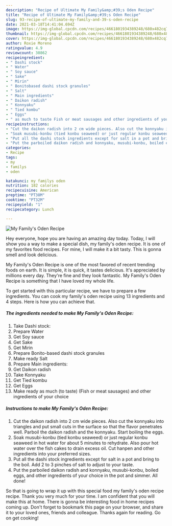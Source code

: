```yaml
---
description: "Recipe of Ultimate My Family&amp;#39;s Oden Recipe"
title: "Recipe of Ultimate My Family&amp;#39;s Oden Recipe"
slug: 93-recipe-of-ultimate-my-family-and-39-s-oden-recipe
date: 2021-03-18T14:41:04.694Z
image: https://img-global.cpcdn.com/recipes/4661801934389248/680x482cq70/my-familys-oden-recipe-recipe-main-photo.jpg
thumbnail: https://img-global.cpcdn.com/recipes/4661801934389248/680x482cq70/my-familys-oden-recipe-recipe-main-photo.jpg
cover: https://img-global.cpcdn.com/recipes/4661801934389248/680x482cq70/my-familys-oden-recipe-recipe-main-photo.jpg
author: Roxie Moreno
ratingvalue: 4.9
reviewcount: 30862
recipeingredient:
- " Dashi stock"
- " Water"
- " Soy sauce"
- " Sake"
- " Mirin"
- " Bonitobased dashi stock granules"
- " Salt"
- " Main ingredients"
- " Daikon radish"
- " Konnyaku"
- " Tied kombu"
- " Eggs"
- " as much to taste Fish or meat sausages and other ingredients of your choice"
recipeinstructions:
- "Cut the daikon radish into 2 cm wide pieces. Also cut the konnyaku into triangles and put small cuts in the surface so that the flavor penetrates well. Parboil the daikon radish and the konnyaku. Start boiling the eggs."
- "Soak musubi-konbu (tied konbu seaweed) or just regular konbu seaweed in hot water for about 5 minutes to rehydrate. Also pour hot water over the fish cakes to drain excess oil. Cut hanpen and other ingredients into your preferred sizes."
- "Put all the dashi stock ingredients except for salt in a pot and bring to the boil. Add 2 to 3 pinches of salt to adjust to your taste."
- "Put the parboiled daikon radish and konnyaku, musubi-konbu, boiled eggs, and other ingredients of your choice in the pot and simmer. All done!"
categories:
- Recipe
tags:
- my
- familys
- oden

katakunci: my familys oden 
nutrition: 182 calories
recipecuisine: American
preptime: "PT38M"
cooktime: "PT32M"
recipeyield: "1"
recipecategory: Lunch

---
```



![My Family&#39;s Oden Recipe](https://img-global.cpcdn.com/recipes/4661801934389248/680x482cq70/my-familys-oden-recipe-recipe-main-photo.jpg)

Hey everyone, hope you are having an amazing day today. Today, I will show you a way to make a special dish, my family&#39;s oden recipe. It is one of my favorites food recipes. For mine, I will make it a bit tasty. This is gonna smell and look delicious.

My Family&#39;s Oden Recipe is one of the most favored of recent trending foods on earth. It is simple, it is quick, it tastes delicious. It's appreciated by millions every day. They're fine and they look fantastic. My Family&#39;s Oden Recipe is something that I have loved my whole life.




To get started with this particular recipe, we have to prepare a few ingredients. You can cook my family&#39;s oden recipe using 13 ingredients and 4 steps. Here is how you can achieve that.

<!--inarticleads1-->

##### The ingredients needed to make My Family&#39;s Oden Recipe:

1. Take  Dashi stock:
1. Prepare  Water
1. Get  Soy sauce
1. Get  Sake
1. Get  Mirin
1. Prepare  Bonito-based dashi stock granules
1. Make ready  Salt
1. Prepare  Main ingredients:
1. Get  Daikon radish
1. Take  Konnyaku
1. Get  Tied kombu
1. Get  Eggs
1. Make ready  as much (to taste) (Fish or meat sausages) and other ingredients of your choice




<!--inarticleads2-->

##### Instructions to make My Family&#39;s Oden Recipe:

1. Cut the daikon radish into 2 cm wide pieces. Also cut the konnyaku into triangles and put small cuts in the surface so that the flavor penetrates well. Parboil the daikon radish and the konnyaku. Start boiling the eggs.
1. Soak musubi-konbu (tied konbu seaweed) or just regular konbu seaweed in hot water for about 5 minutes to rehydrate. Also pour hot water over the fish cakes to drain excess oil. Cut hanpen and other ingredients into your preferred sizes.
1. Put all the dashi stock ingredients except for salt in a pot and bring to the boil. Add 2 to 3 pinches of salt to adjust to your taste.
1. Put the parboiled daikon radish and konnyaku, musubi-konbu, boiled eggs, and other ingredients of your choice in the pot and simmer. All done!




So that is going to wrap it up with this special food my family&#39;s oden recipe recipe. Thank you very much for your time. I am confident that you will make this at home. There is gonna be interesting food in home recipes coming up. Don't forget to bookmark this page on your browser, and share it to your loved ones, friends and colleague. Thanks again for reading. Go on get cooking!
